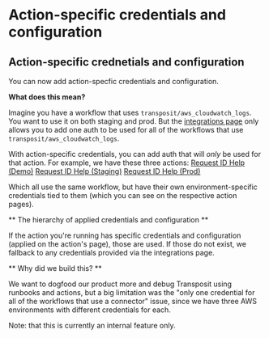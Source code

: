 # Action-specific credentials and configuration

## Action-specific crednetials and configuration

You can now add action-specfic credentials and configuration.

**What does this mean?**


Imagine you have a workflow that uses `transposit/aws_cloudwatch_logs`. You want to use it on both staging and prod. But the [integrations page](https://console.transposit.com/mc/t/transposit-eng/settings/integrations) only allows you to add one auth to be used for all of the workflows that use `transposit/aws_cloudwatch_logs`.

With action-specific credentials, you can add auth that will _only_ be used for that action. For example, we have these three actions:
[Request ID Help (Demo)](https://console.transposit.com/mc/t/transposit-eng/actions/request_id_help_demo)
[Request ID Help (Staging)](https://console.transposit.com/mc/t/transposit-eng/actions/request_id_help_staging)
[Request ID Help (Prod)](https://console.transposit.com/mc/t/transposit-eng/actions/request_id_help_prod)

Which all use the same workflow, but have their own environment-specific credentials tied to them (which you can see on the respective action pages).

** The hierarchy of applied credentials and configuration **


If the action you're running has specific credentials and configuration (applied on the action's page), those are used. If those do not exist, we fallback to any credentials provided via the integrations page.

** Why did we build this? **

We want to dogfood our product more and debug Transposit using runbooks and actions, but a big limitation was the "only one credential for all of the workflows that use a connector" issue, since we have three AWS environments with different credentials for each.

Note: that this is currently an internal feature only.

